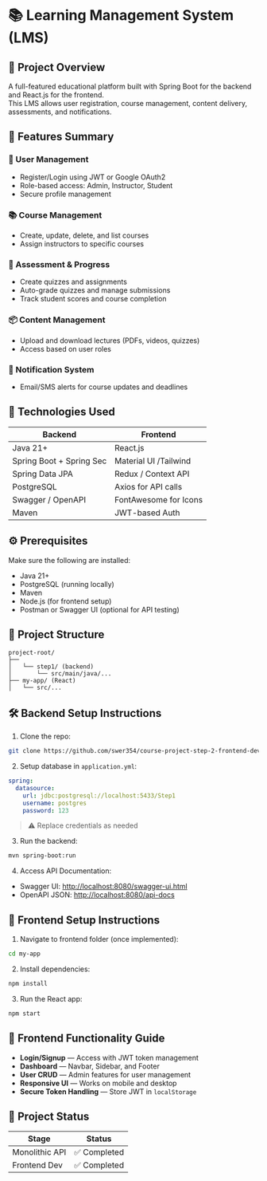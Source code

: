 # 📚 Learning Management System (LMS)

## 🚀 Project Overview
A full-featured educational platform built with Spring Boot for the backend and React.js for the frontend.  
This LMS allows user registration, course management, content delivery, assessments, and notifications.

## 🧩 Features Summary

### 👥 User Management
- Register/Login using JWT or Google OAuth2
- Role-based access: Admin, Instructor, Student
- Secure profile management

### 📚 Course Management
- Create, update, delete, and list courses
- Assign instructors to specific courses

### 📝 Assessment & Progress
- Create quizzes and assignments
- Auto-grade quizzes and manage submissions
- Track student scores and course completion

### 📦 Content Management
- Upload and download lectures (PDFs, videos, quizzes)
- Access based on user roles

### 🔔 Notification System
- Email/SMS alerts for course updates and deadlines

## 🧪 Technologies Used

| Backend                      | Frontend                        |
|-----------------------------|----------------------------------|
| Java 21+                    | React.js                        |
| Spring Boot + Spring Sec    | Material UI /Tailwind |
| Spring Data JPA             | Redux / Context API             |
| PostgreSQL                  | Axios for API calls             |
| Swagger / OpenAPI           | FontAwesome for Icons           |
| Maven                       | JWT-based Auth                  |

## ⚙️ Prerequisites

Make sure the following are installed:

- Java 21+
- PostgreSQL (running locally)
- Maven
- Node.js (for frontend setup)
- Postman or Swagger UI (optional for API testing)

## 📁 Project Structure

```
project-root/
├── 
│   └── step1/ (backend)
│       └── src/main/java/...
├── my-app/ (React)
│   └── src/...
```

## 🛠️ Backend Setup Instructions

1. Clone the repo:

```bash
git clone https://github.com/swer354/course-project-step-2-frontend-development-syr.git
```

2. Setup database in `application.yml`:

```yaml
spring:
  datasource:
    url: jdbc:postgresql://localhost:5433/Step1
    username: postgres
    password: 123
```

> ⚠️ Replace credentials as needed

3. Run the backend:

```bash
mvn spring-boot:run
```

4. Access API Documentation:

- Swagger UI: [http://localhost:8080/swagger-ui.html](http://localhost:8080/swagger-ui.html)  
- OpenAPI JSON: [http://localhost:8080/api-docs](http://localhost:8080/api-docs)

## 🎨 Frontend Setup Instructions

1. Navigate to frontend folder (once implemented):

```bash
cd my-app
```

2. Install dependencies:

```bash
npm install
```

3. Run the React app:

```bash
npm start
```

## 🧭 Frontend Functionality Guide

- **Login/Signup** — Access with JWT token management  
- **Dashboard** — Navbar, Sidebar, and Footer  
- **User CRUD** — Admin features for user management  
- **Responsive UI** — Works on mobile and desktop  
- **Secure Token Handling** — Store JWT in `localStorage`

## 📌 Project Status

| Stage           | Status     |
|------------------|------------|
| Monolithic API   | ✅ Completed |
| Frontend Dev     | ✅ Completed |

